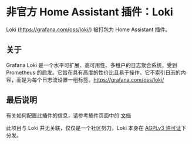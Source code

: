 # 非官方 Home Assistant 插件：Loki

Loki (<https://grafana.com/oss/loki/>) 被打包为 Home Assistant 插件。

## 关于

Grafana Loki 是一个水平可扩展、高可用性、多租户的日志聚合系统，受到 Prometheus 的启发。它旨在具有高度的性价比且易于操作。它不索引日志的内容，而是为每个日志流设置一组标签。<https://grafana.com/oss/loki/>

## 最后说明

有关如何配置此插件的信息，请参考插件页面中的
[文档](DOCS.md)

此项目与 Loki 并无关联，仅仅是一个社区努力。Loki 本身在
[AGPLv3 许可证](https://www.gnu.org/licenses/agpl-3.0.de.html)下分发。